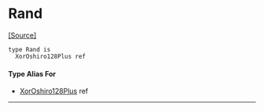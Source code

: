 # Rand
<span class="source-link">[[Source]](src/random/random.md#L19)</span>
```pony
type Rand is
  XorOshiro128Plus ref
```

#### Type Alias For

* [XorOshiro128Plus](random-XorOshiro128Plus.md) ref

---

